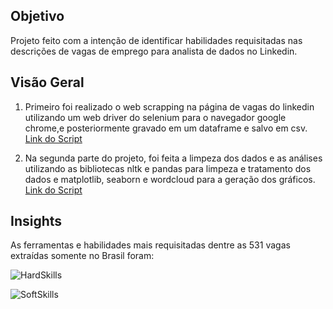 ## Objetivo

Projeto feito com a intenção de identificar habilidades requisitadas nas descrições de vagas de emprego para analista de dados no Linkedin.

## Visão Geral
1) Primeiro foi realizado o web scrapping na página de vagas do linkedin utilizando um web driver do selenium para o navegador google chrome,e posteriormente gravado em um dataframe e salvo em csv. [Link do Script](https://github.com/Lucasf961/Projetos-data-analysis/blob/main/WebScrapping_Jobs/Jupyter_Notebooks/Scrapping.ipynb)

2) Na segunda parte do projeto, foi feita a limpeza dos dados e as análises utilizando as bibliotecas nltk e pandas para limpeza e tratamento dos dados e matplotlib, seaborn e wordcloud para a geração dos gráficos. [Link do Script](https://github.com/Lucasf961/Projetos-data-analysis/blob/main/WebScrapping_Jobs/Jupyter_Notebooks/Analysis.ipynb)

## Insights

As ferramentas e habilidades mais requisitadas dentre as 531 vagas extraídas somente no Brasil foram:

![HardSkills](https://raw.githubusercontent.com/Lucasf961/Projetos-data-analysis/main/WebScrapping_Jobs/Images/hardskills.png)

![SoftSkills](https://raw.githubusercontent.com/Lucasf961/Projetos-data-analysis/main/WebScrapping_Jobs/Images/softskills.png)



